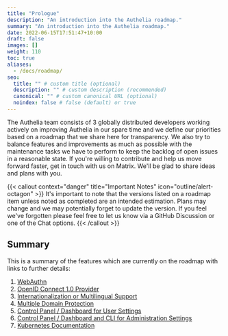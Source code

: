 ```yaml
---
title: "Prologue"
description: "An introduction into the Authelia roadmap."
summary: "An introduction into the Authelia roadmap."
date: 2022-06-15T17:51:47+10:00
draft: false
images: []
weight: 110
toc: true
aliases:
  - /docs/roadmap/
seo:
  title: "" # custom title (optional)
  description: "" # custom description (recommended)
  canonical: "" # custom canonical URL (optional)
  noindex: false # false (default) or true
---
```


The Authelia team consists of 3 globally distributed developers working actively on improving Authelia in our spare time
and we define our priorities based on a roadmap that we share here for transparency. We also try to balance features and
improvements as much as possible with the maintenance tasks we have to perform to keep the backlog of open issues in a
reasonable state. If you're willing to contribute and help us move forward faster, get in touch with us on Matrix. We'll
be glad to share ideas and plans with you.

{{< callout context="danger" title="Important Notes" icon="outline/alert-octagon" >}}
It's important to note that the versions listed on a roadmap item unless noted as completed are an intended estimation.
Plans may change and we may potentially forget to update the version. If you feel we've forgotten please feel free to
let us know via a GitHub Discussion or one of the Chat options.
{{< /callout >}}

## Summary

This is a summary of the features which are currently on the roadmap with links to further details:

1. [WebAuthn](../complete/webauthn.md)
2. [OpenID Connect 1.0 Provider](../active/openid-connect.md)
3. [Internationalization or Multilingual Support](../active/internationalization.md)
4. [Multiple Domain Protection](../active/multi-domain-protection.md)
5. [Control Panel / Dashboard for User  Settings](../active/dashboard-control-panel-for-users.md)
6. [Control Panel / Dashboard and CLI for Administration Settings](../active/dashboard-control-panel-and-cli-for-admins.md)
7. [Kubernetes Documentation](../complete/kubernetes-documentation.md)

